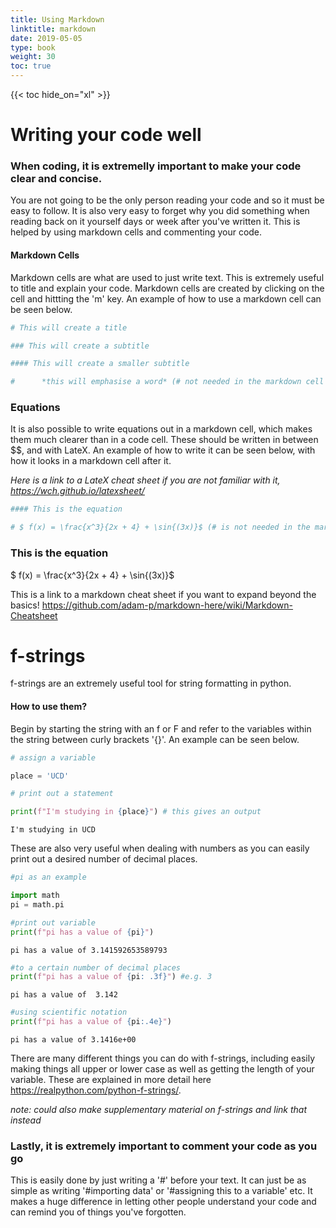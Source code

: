 ```yaml
---
title: Using Markdown
linktitle: markdown 
date: 2019-05-05
type: book
weight: 30
toc: true
---
```



<!--more-->

{{< toc hide_on="xl" >}}

# Writing your code well

### When coding, it is extremelly important to make your code clear and concise.
You are not going to be the only person reading your code and so it must be easy to follow. It is also very easy to forget why you did something when reading back on it yourself days or week after you've written it. This is helped by using markdown cells and commenting your code.

#### Markdown Cells
Markdown cells are what are used to just write text. This is extremely useful to title and explain your code. Markdown cells are created by clicking on the cell and hittting  the 'm' key. An example of how to use a markdown cell can be seen below.



```python
# This will create a title 

### This will create a subtitle

#### This will create a smaller subtitle

#      *this will emphasise a word* (# not needed in the markdown cell for normal text)
```

### Equations

It is also possible to write equations out in a markdown cell, which makes them much clearer than in a code cell. These should be written in between $$, and with LateX. An example of how to write it can be seen below, with how it looks in a markdown cell after it.


*Here is a link to a LateX cheat sheet if you are not familiar with it, https://wch.github.io/latexsheet/*


```python
#### This is the equation 

# $ f(x) = \frac{x^3}{2x + 4} + \sin{(3x)}$ (# is not needed in the markdown cell for the equation)
```

### This is the equation 

 $ f(x) = \frac{x^3}{2x + 4} + \sin{(3x)}$

This is a link to a markdown cheat sheet if you want to expand beyond the basics!
https://github.com/adam-p/markdown-here/wiki/Markdown-Cheatsheet

# f-strings

f-strings are an extremely useful tool for string formatting in python. 

#### How to use them?
Begin by starting the string with an f or F and refer to the variables within the string between curly brackets '{}'. An example can be seen below.


```python
# assign a variable

place = 'UCD'

# print out a statement

print(f"I'm studying in {place}") # this gives an output
```

    I'm studying in UCD
    

These are also very useful when dealing with numbers as you can easily print out a desired number of decimal places.


```python
#pi as an example 

import math
pi = math.pi

#print out variable
print(f"pi has a value of {pi}")

```

    pi has a value of 3.141592653589793
    


```python
#to a certain number of decimal places
print(f"pi has a value of {pi: .3f}") #e.g. 3
```

    pi has a value of  3.142
    


```python
#using scientific notation
print(f"pi has a value of {pi:.4e}")
```

    pi has a value of 3.1416e+00
    

There are many different things you can do with f-strings, including easily making things all upper or lower case as well as getting the length of your variable. These are explained in more detail here https://realpython.com/python-f-strings/. 

*note: could also make supplementary material on f-strings and link that instead*


### Lastly, it is extremely important to comment your code as you go
This is easily done by just writing a '#' before your text. It can just be as simple as writing '#importing data' or '#assigning this to a variable' etc. It makes a huge difference in letting other people understand your code and can remind you of things you've forgotten. 


```python

```
